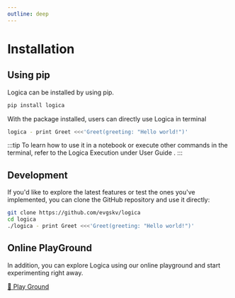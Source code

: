 ```yaml
---
outline: deep
---
```


# Installation

## Using pip

Logica can be installed by using pip.

```bash
pip install logica
```

With the package installed, users can directly use Logica in terminal
```bash
logica - print Greet <<<'Greet(greeting: "Hello world!")'
```

<!-- :::info
You will get the following 
```
SELECT
  "Hello world!" AS greeting;
```
::: -->
:::tip
To learn how to use it in a notebook or execute other commands in the terminal, refer to the Logica Execution under User Guide .
:::

## Development
If you'd like to explore the latest features or test the ones you've implemented, you can clone the GitHub repository and use it directly:
```bash
git clone https://github.com/evgskv/logica
cd logica
./logica - print Greet <<<'Greet(greeting: "Hello world!")'
```

## Online PlayGround

In addition, you can explore Logica using our online playground and start experimenting right away.

[🏈 Play Ground](https://logica.dev/sandbox.html)